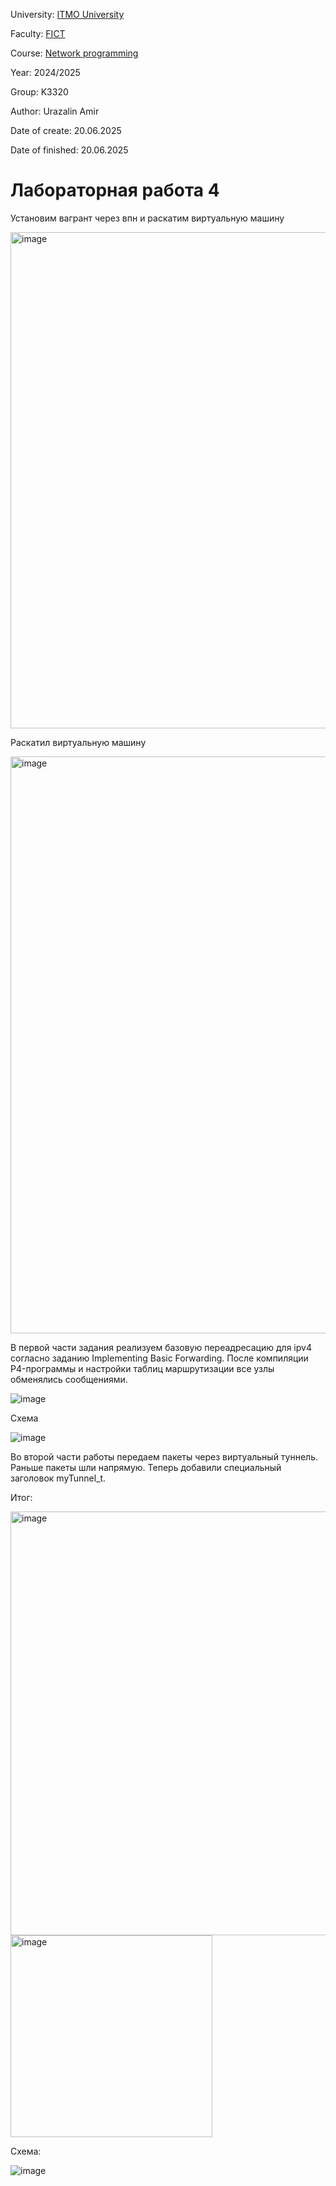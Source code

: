 
University: [ITMO University](https://itmo.ru/ru/)

Faculty: [FICT](https://fict.itmo.ru)

Course: [Network programming](https://github.com/itmo-ict-faculty/network-programming)

Year: 2024/2025

Group: K3320

Author: Urazalin Amir

Date of create: 20.06.2025

Date of finished: 20.06.2025

# Лабораторная работа 4

Установим вагрант через впн и раскатим виртуальную машину

<img width="794" alt="image" src="https://github.com/user-attachments/assets/00573476-020b-4161-a53f-52c48771450c" />

Раскатил виртуальную машину

<img width="923" alt="image" src="https://github.com/user-attachments/assets/2d6dadda-1916-4e53-91d9-494f2e4b1f4a" />

В первой части задания реализуем базовую переадресацию для ipv4 согласно заданию Implementing Basic Forwarding. После компиляции P4-программы и настройки таблиц маршрутизации все узлы обменялись сообщениями.

![image](https://github.com/user-attachments/assets/d71803c6-6bb3-4546-b6dc-a9e4203528d4)

Схема

![image](https://github.com/user-attachments/assets/cdd9579f-ff7c-465e-b3ab-fb7458c43a7e)


Во второй части работы передаем пакеты через виртуальный туннель.
Раньше пакеты шли напрямую. Теперь добавили специальный заголовок myTunnel_t.

Итог:

<img width="678" alt="image" src="https://github.com/user-attachments/assets/b1e5a746-8272-423f-af7c-56147893d10d" />


<img width="323" alt="image" src="https://github.com/user-attachments/assets/21e1af22-056b-4d94-984e-bfd2fc14c565" />

Схема:

![image](https://github.com/user-attachments/assets/35f22f8e-15ce-4694-a2f7-b53500cc01a8)

